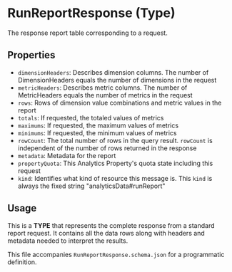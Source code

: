 # RunReportResponse (Type)

The response report table corresponding to a request.

## Properties

- `dimensionHeaders`: Describes dimension columns. The number of DimensionHeaders equals the number of dimensions in the request
- `metricHeaders`: Describes metric columns. The number of MetricHeaders equals the number of metrics in the request
- `rows`: Rows of dimension value combinations and metric values in the report
- `totals`: If requested, the totaled values of metrics
- `maximums`: If requested, the maximum values of metrics
- `minimums`: If requested, the minimum values of metrics
- `rowCount`: The total number of rows in the query result. `rowCount` is independent of the number of rows returned in the response
- `metadata`: Metadata for the report
- `propertyQuota`: This Analytics Property's quota state including this request
- `kind`: Identifies what kind of resource this message is. This `kind` is always the fixed string "analyticsData#runReport"

## Usage

This is a **TYPE** that represents the complete response from a standard report request. It contains all the data rows along with headers and metadata needed to interpret the results.

This file accompanies `RunReportResponse.schema.json` for a programmatic definition.
